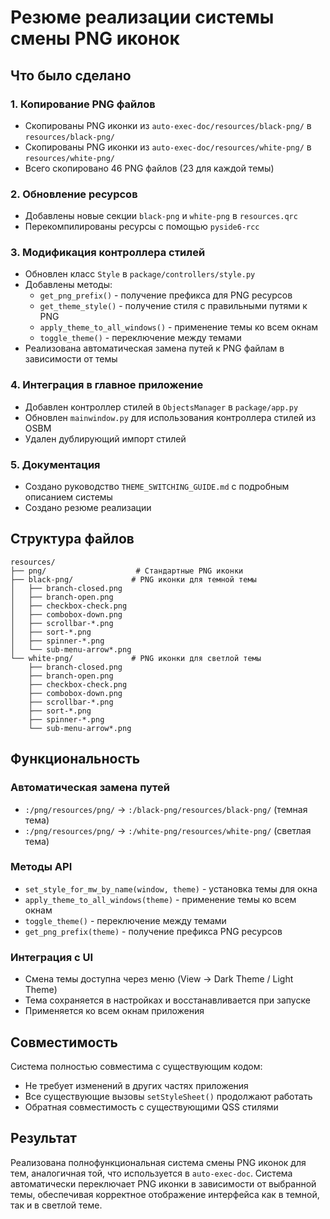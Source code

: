 # Резюме реализации системы смены PNG иконок

## Что было сделано

### 1. Копирование PNG файлов
- Скопированы PNG иконки из `auto-exec-doc/resources/black-png/` в `resources/black-png/`
- Скопированы PNG иконки из `auto-exec-doc/resources/white-png/` в `resources/white-png/`
- Всего скопировано 46 PNG файлов (23 для каждой темы)

### 2. Обновление ресурсов
- Добавлены новые секции `black-png` и `white-png` в `resources.qrc`
- Перекомпилированы ресурсы с помощью `pyside6-rcc`

### 3. Модификация контроллера стилей
- Обновлен класс `Style` в `package/controllers/style.py`
- Добавлены методы:
  - `get_png_prefix()` - получение префикса для PNG ресурсов
  - `get_theme_style()` - получение стиля с правильными путями к PNG
  - `apply_theme_to_all_windows()` - применение темы ко всем окнам
  - `toggle_theme()` - переключение между темами
- Реализована автоматическая замена путей к PNG файлам в зависимости от темы

### 4. Интеграция в главное приложение
- Добавлен контроллер стилей в `ObjectsManager` в `package/app.py`
- Обновлен `mainwindow.py` для использования контроллера стилей из OSBM
- Удален дублирующий импорт стилей

### 5. Документация
- Создано руководство `THEME_SWITCHING_GUIDE.md` с подробным описанием системы
- Создано резюме реализации

## Структура файлов

```
resources/
├── png/                    # Стандартные PNG иконки
├── black-png/             # PNG иконки для темной темы
│   ├── branch-closed.png
│   ├── branch-open.png
│   ├── checkbox-check.png
│   ├── combobox-down.png
│   ├── scrollbar-*.png
│   ├── sort-*.png
│   ├── spinner-*.png
│   └── sub-menu-arrow*.png
└── white-png/             # PNG иконки для светлой темы
    ├── branch-closed.png
    ├── branch-open.png
    ├── checkbox-check.png
    ├── combobox-down.png
    ├── scrollbar-*.png
    ├── sort-*.png
    ├── spinner-*.png
    └── sub-menu-arrow*.png
```

## Функциональность

### Автоматическая замена путей
- `:/png/resources/png/` → `:/black-png/resources/black-png/` (темная тема)
- `:/png/resources/png/` → `:/white-png/resources/white-png/` (светлая тема)

### Методы API
- `set_style_for_mw_by_name(window, theme)` - установка темы для окна
- `apply_theme_to_all_windows(theme)` - применение темы ко всем окнам
- `toggle_theme()` - переключение между темами
- `get_png_prefix(theme)` - получение префикса PNG ресурсов

### Интеграция с UI
- Смена темы доступна через меню (View -> Dark Theme / Light Theme)
- Тема сохраняется в настройках и восстанавливается при запуске
- Применяется ко всем окнам приложения

## Совместимость

Система полностью совместима с существующим кодом:
- Не требует изменений в других частях приложения
- Все существующие вызовы `setStyleSheet()` продолжают работать
- Обратная совместимость с существующими QSS стилями

## Результат

Реализована полнофункциональная система смены PNG иконок для тем, аналогичная той, что используется в `auto-exec-doc`. Система автоматически переключает PNG иконки в зависимости от выбранной темы, обеспечивая корректное отображение интерфейса как в темной, так и в светлой теме.
